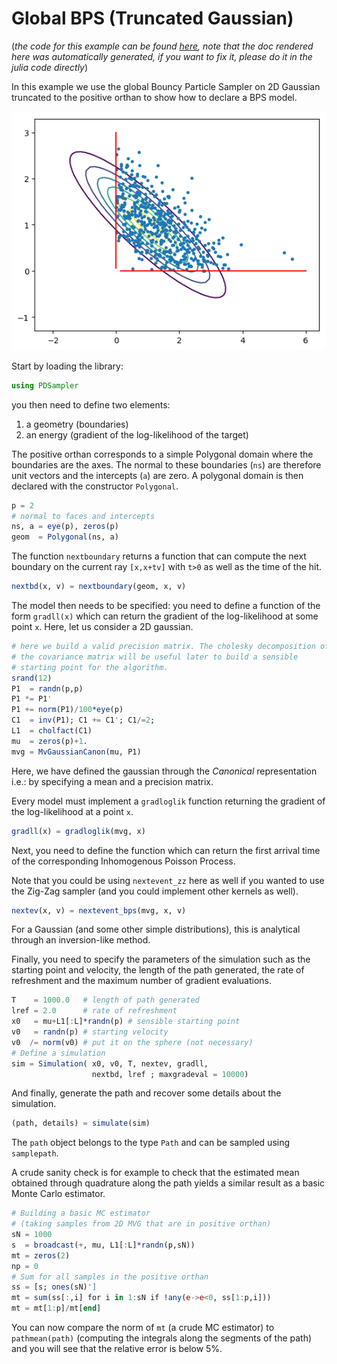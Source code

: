 # Global BPS (Truncated Gaussian)

(*the code for this example can be found [here](https://github.com/alan-turing-institute/PDSampler.jl/blob/master/test/ex_gbps1.jl), note that the doc rendered here was automatically generated, if you want to fix it, please do it in the julia code directly*)

In this example we use the global Bouncy Particle Sampler on 2D Gaussian truncated to the positive orthan to show how to declare a BPS model.

![](../assets/truncatedgaussian.png)

Start by loading the library:

```julia
using PDSampler

```
you then need to define two elements:
1. a geometry (boundaries)
2. an energy (gradient of the log-likelihood of the target)

The positive orthan corresponds to a simple Polygonal domain where the boundaries are the axes. The normal to these boundaries (`ns`) are therefore unit vectors and the intercepts (`a`) are zero.
A polygonal domain is then declared with the constructor `Polygonal`.

```julia
p = 2
# normal to faces and intercepts
ns, a = eye(p), zeros(p)
geom  = Polygonal(ns, a)

```
The function `nextboundary` returns a function that can compute the next boundary on the current ray `[x,x+tv]` with `t>0` as well as the time of the hit.

```julia
nextbd(x, v) = nextboundary(geom, x, v)

```
The model then needs to be specified: you need to define a function of the form
`gradll(x)` which can return the gradient of the log-likelihood at some point `x`.
Here, let us consider a 2D gaussian.

```julia
# here we build a valid precision matrix. The cholesky decomposition of
# the covariance matrix will be useful later to build a sensible
# starting point for the algorithm.
srand(12)
P1  = randn(p,p)
P1 *= P1'
P1 += norm(P1)/100*eye(p)
C1  = inv(P1); C1 += C1'; C1/=2;
L1  = cholfact(C1)
mu  = zeros(p)+1.
mvg = MvGaussianCanon(mu, P1)

```
Here, we have defined the gaussian through the *Canonical* representation i.e.: by specifying a mean and a precision matrix.

Every model must implement a `gradloglik` function returning the gradient of the log-likelihood at a point `x`.

```julia
gradll(x) = gradloglik(mvg, x)

```
Next, you need to define the function which can return the first arrival time of
the corresponding Inhomogenous Poisson Process.

Note that you could be using `nextevent_zz` here as well if you wanted to use
the Zig-Zag sampler (and you could implement other kernels as well).

```julia
nextev(x, v) = nextevent_bps(mvg, x, v)

```
For a Gaussian (and some other simple distributions), this is analytical through
an inversion-like method.

Finally, you need to specify the parameters of the simulation such as the
starting point and velocity, the length of the path generated, the rate of
refreshment and the maximum number of gradient evaluations.

```julia
T    = 1000.0   # length of path generated
lref = 2.0      # rate of refreshment
x0   = mu+L1[:L]*randn(p) # sensible starting point
v0   = randn(p) # starting velocity
v0  /= norm(v0) # put it on the sphere (not necessary)
# Define a simulation
sim = Simulation( x0, v0, T, nextev, gradll,
                  nextbd, lref ; maxgradeval = 10000)

```
And finally, generate the path and recover some details about the simulation.

```julia
(path, details) = simulate(sim)

```
The `path` object belongs to the type `Path` and can be sampled using
`samplepath`.

A crude sanity check is for example to check that the estimated mean obtained through quadrature along the path yields a similar result as a basic Monte Carlo estimator.

```julia
# Building a basic MC estimator
# (taking samples from 2D MVG that are in positive orthan)
sN = 1000
s  = broadcast(+, mu, L1[:L]*randn(p,sN))
mt = zeros(2)
np = 0
# Sum for all samples in the positive orthan
ss = [s; ones(sN)']
mt = sum(ss[:,i] for i in 1:sN if !any(e->e<0, ss[1:p,i]))
mt = mt[1:p]/mt[end]

```
You can now compare the norm of `mt` (a crude MC estimator) to `pathmean(path)` (computing the integrals along the segments of the path) and you will see that
the relative error is below 5%.

